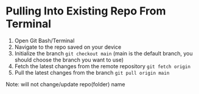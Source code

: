 # Pulling Into Existing Repo From Terminal

1. Open Git Bash/Terminal 
2. Navigate to the repo saved on your device 
3. Initialize the branch
` git checkout main ` (main is the default branch, you should choose the branch you want to use) 
4. Fetch the latest changes from the remote repository
` git fetch origin `
5. Pull the latest changes from the branch
` git pull origin main `

Note: will not change/update repo(folder) name